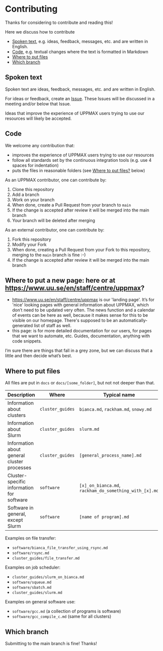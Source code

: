 # Contributing

Thanks for considering to contribute and reading this!

Here we discuss how to contribute

- [Spoken text](#spoken-text), e.g. ideas, feedback, messages, etc. and are written in English.
- [Code](#code), e.g. textual changes where the text is formatted in Markdown
- [Where to put files](#where-to-put-files)
- [Which branch](#which-branch)

## Spoken text

Spoken text are ideas, feedback, messages, etc. and are written in English.

For ideas or feedback, create an [Issue](https://github.com/UPPMAX/UPPMAX-documentation/issues).
These Issues will be discussed in a meeting and/or below that Issue.

Ideas that improve the experience of UPPMAX users trying to use our resources will likely be accepted.

## Code

We welcome any contribution that:

- improves the experience of UPPMAX users trying to use our resources
- follow all standards set by the continuous integration tools (e.g. use 4 spaces for indentation)
- puts the files in reasonable folders (see [Where to put files?](#where-to-put-files) below)

As an UPPMAX contributor, one can contribute by:

1. Clone this repository
1. Add a branch
1. Work on your branch
1. When done, create a Pull Request from your branch to `main`
1. If the change is accepted after review it will be merged into the main branch
1. Your branch will be deleted after merging

As an external contributor, one can contribute by:

1. Fork this repository
1. Modify your Fork
1. When done, creating a Pull Request from your Fork to this repository,
   merging to the `main` branch is fine :-)
1. If the change is accepted after review it will be merged into the main branch

## Where to put a new page: here or at <https://www.uu.se/en/staff/centre/uppmax>?

- <https://www.uu.se/en/staff/centre/uppmax> is our 'landing page'.
  It’s for 'nice' looking pages with general information about UPPMAX,
  which don’t need to be updated very often.
  The news function and a calendar of events can be here as well,
  because it makes sense for this to be visible on our homepage.
  There's supposed to be an automatically-generated list of staff as well.
- this page: is for more detailed documentation for our users,
  for pages that we want to automate, etc.
  Guides, documentation, anything with code snippets.

I’m sure there are things that fall in a grey zone,
but we can discuss that a little and then decide what’s best.

## Where to put files

All files are put in `docs` or `docs/[some_folder]`,
but not not deeper than that.

Description                                | Where          | Typical name
-------------------------------------------|----------------|------------------------------------------
Information about clusters                 |`cluster_guides`|`bianca.md`, `rackham.md`, `snowy.md`
Information about Slurm                    |`cluster_guides`|`slurm.md`
Information about general cluster processes|`cluster_guides`|`[general_process_name].md`
Cluster-specific information for software  |`software`      |`[x]_on_bianca.md`, `rackham_do_something_with_[x].md`
Software in general, except Slurm          |`software`      |`[name of program].md`

Examples on file transfer:

- `software/bianca_file_transfer_using_rsync.md`
- `software/rsync.md`
- `cluster_guides/file_transfer.md`

Examples on job scheduler:

- `cluster_guides/slurm_on_bianca.md`
- `software/squeue.md`
- `software/sbatch.md`
- `cluster_guides/slurm.md`

Examples on general software use:

- `software/gcc.md` (a collection of programs is software)
- `software/gcc_compile_c.md` (same for all clusters)

## Which branch

Submitting to the main branch is fine! Thanks!
